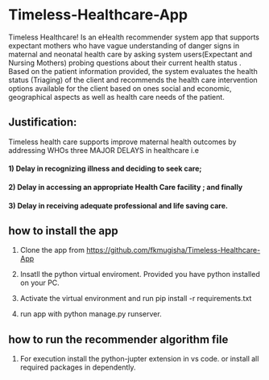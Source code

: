# Timeless-Healthcare-App
Timeless Healthcare! Is an eHealth recommender system app that supports expectant mothers  who have vague understanding of danger signs in maternal and neonatal health care by asking system users(Expectant and Nursing Mothers) probing questions about their current health  status . Based on the patient information provided, the system evaluates  the health status (Triaging) of the client and recommends the health care intervention options available for the client based on ones social and economic, geographical aspects as well as health care needs of the patient.
## Justification:
Timeless health care supports improve maternal health outcomes by addressing WHOs three  MAJOR DELAYS in healthcare i.e

#### 1) Delay in recognizing illness and deciding to seek care; 
#### 2) Delay in accessing an appropriate Health Care facility ; and finally
#### 3) Delay in receiving adequate professional and life saving  care. 

## how to  install the app

1. Clone the app from https://github.com/fkmugisha/Timeless-Healthcare-App

2. Insatll the python virtual enviroment. Provided you have python installed on your PC.
3. Activate the virtual environment and run pip install -r requirements.txt
4. run app with python manage.py runserver.

## how to run the recommender algorithm file

1. For execution install the python-jupter extension in vs code. or install all required packages in dependently. 